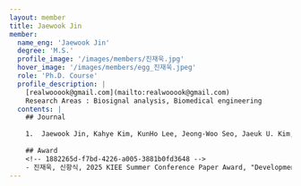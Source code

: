 ```yaml
--- 
layout: member 
title: Jaewook Jin 
member:
  name_eng: 'Jaewook Jin'
  degree: 'M.S.'
  profile_image: '/images/members/진재욱.jpg'
  hover_image: '/images/members/egg_진재욱.jpeg'
  role: 'Ph.D. Course'
  profile_description: |
    [realwooook@gmail.com](mailto:realwooook@gmail.com)
    Research Areas : Biosignal analysis, Biomedical engineering
  contents: |
    ## Journal
    
    1.  Jaewook Jin, Kahye Kim, KunHo Lee, Jeong-Woo Seo, Jaeuk U. Kim, "Association Between Cognitive Function and the Autonomic Nervous System by Photoplethysmography", Bioengineering 2024, 11(11), 1099, 2024
    
    ## Award
    <!-- 1882265d-f7bd-4226-a005-3881b0fd3648 -->
    - 진재욱, 신항식, 2025 KIEE Summer Conference Paper Award, "Development of artificial intelligence for predicting postoperative pain based on preoperative biosignal"; RS-2024-00423853;RS-2022-00141473, 2025-07-18
--- 
```

